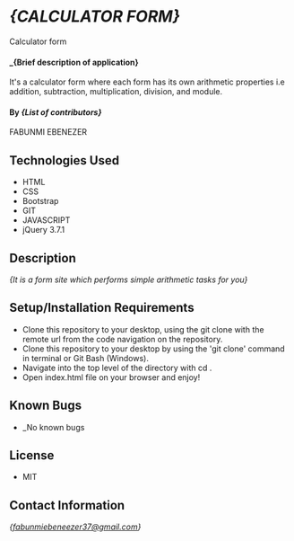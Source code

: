 
# _{CALCULATOR FORM}_
Calculator form


#### _{Brief description of application}
It's a calculator form where each form has its own arithmetic properties i.e addition, subtraction, multiplication, division, and module.

#### By _**{List of contributors}**_
FABUNMI EBENEZER

## Technologies Used

* HTML
* CSS
* Bootstrap
* GIT
* JAVASCRIPT
* jQuery 3.7.1

## Description

_{It is a form site which performs simple arithmetic tasks for you}_

## Setup/Installation Requirements
* Clone this repository to your desktop, using the git clone with the remote url from the code navigation on the repository.
* Clone this repository to your desktop by using the 'git clone' command in terminal or Git Bash (Windows).
* Navigate into the top level of the directory with cd .
* Open index.html file on your browser and enjoy!


## Known Bugs

* _No known bugs

## License

* MIT
## Contact Information

_{fabunmiebeneezer37@gmail.com}_
